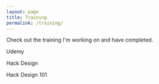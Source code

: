 ```yaml
---
layout: page
title: Training
permalink: /training/
---
```


Check out the training I'm working on and have completed.

Udemy

Hack Design

Hack Design 101